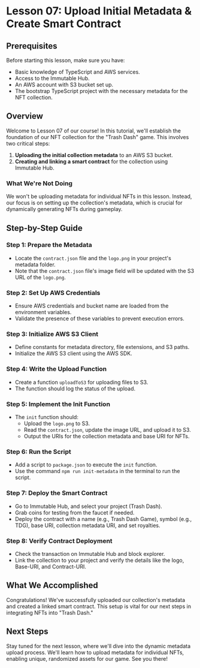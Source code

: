 # Lesson 07: Upload Initial Metadata & Create Smart Contract

## Prerequisites
Before starting this lesson, make sure you have:
- Basic knowledge of TypeScript and AWS services.
- Access to the Immutable Hub.
- An AWS account with S3 bucket set up.
- The bootstrap TypeScript project with the necessary metadata for the NFT collection.

## Overview
Welcome to Lesson 07 of our course! In this tutorial, we'll establish the foundation of our NFT collection for the "Trash Dash" game. This involves two critical steps:
1. **Uploading the initial collection metadata** to an AWS S3 bucket.
2. **Creating and linking a smart contract** for the collection using Immutable Hub.

### What We're Not Doing
We won't be uploading metadata for individual NFTs in this lesson. Instead, our focus is on setting up the collection's metadata, which is crucial for dynamically generating NFTs during gameplay.

## Step-by-Step Guide

### Step 1: Prepare the Metadata
- Locate the `contract.json` file and the `logo.png` in your project's metadata folder.
- Note that the `contract.json` file's image field will be updated with the S3 URL of the `logo.png`.

### Step 2: Set Up AWS Credentials
- Ensure AWS credentials and bucket name are loaded from the environment variables.
- Validate the presence of these variables to prevent execution errors.

### Step 3: Initialize AWS S3 Client
- Define constants for metadata directory, file extensions, and S3 paths.
- Initialize the AWS S3 client using the AWS SDK.

### Step 4: Write the Upload Function
- Create a function `uploadToS3` for uploading files to S3.
- The function should log the status of the upload.

### Step 5: Implement the Init Function
- The `init` function should:
  - Upload the `logo.png` to S3.
  - Read the `contract.json`, update the image URL, and upload it to S3.
  - Output the URIs for the collection metadata and base URI for NFTs.

### Step 6: Run the Script
- Add a script to `package.json` to execute the `init` function.
- Use the command `npm run init-metadata` in the terminal to run the script.

### Step 7: Deploy the Smart Contract
- Go to Immutable Hub, and select your project (Trash Dash).
- Grab coins for testing from the faucet if needed.
- Deploy the contract with a name (e.g., Trash Dash Game), symbol (e.g., TDG), base URI, collection metadata URI, and set royalties.

### Step 8: Verify Contract Deployment
- Check the transaction on Immutable Hub and block explorer.
- Link the collection to your project and verify the details like the logo, Base-URI, and Contract-URI.

## What We Accomplished
Congratulations! We've successfully uploaded our collection's metadata and created a linked smart contract. This setup is vital for our next steps in integrating NFTs into "Trash Dash."

## Next Steps
Stay tuned for the next lesson, where we'll dive into the dynamic metadata upload process. We'll learn how to upload metadata for individual NFTs, enabling unique, randomized assets for our game. See you there!
